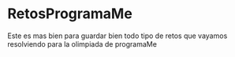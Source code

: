 # RetosProgramaMe
Este es mas bien para guardar bien todo tipo de retos que vayamos resolviendo para la olimpiada de programaMe
